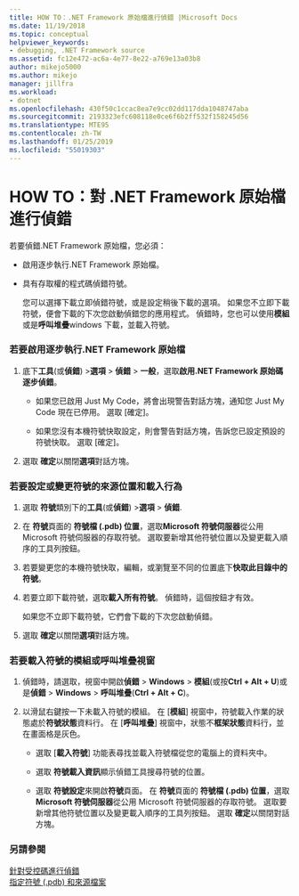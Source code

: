 ```yaml
---
title: HOW TO：.NET Framework 原始檔進行偵錯 |Microsoft Docs
ms.date: 11/19/2018
ms.topic: conceptual
helpviewer_keywords:
- debugging, .NET Framework source
ms.assetid: fc12e472-ac6a-4e77-8e22-a769e13a03b8
author: mikejo5000
ms.author: mikejo
manager: jillfra
ms.workload:
- dotnet
ms.openlocfilehash: 430f50c1ccac8ea7e9cc02dd117dda1048747aba
ms.sourcegitcommit: 2193323efc608118e0ce6f6b2ff532f158245d56
ms.translationtype: MTE95
ms.contentlocale: zh-TW
ms.lasthandoff: 01/25/2019
ms.locfileid: "55019303"
---
```

# <a name="how-to-debug-net-framework-source"></a>HOW TO：對 .NET Framework 原始檔進行偵錯

若要偵錯.NET Framework 原始檔，您必須：

- 啟用逐步執行.NET Framework 原始檔。  
  
- 具有存取權的程式碼偵錯符號。 
  
  您可以選擇下載立即偵錯符號，或是設定稍後下載的選項。 如果您不立即下載符號，便會下載的下次您啟動偵錯您的應用程式。 偵錯時，您也可以使用**模組**或是**呼叫堆疊**windows 下載，並載入符號。  
  
### <a name="to-enable-stepping-into-net-framework-source"></a>若要啟用逐步執行.NET Framework 原始檔 
  
1. 底下**工具**(或**偵錯**) >**選項** > **偵錯** > **一般**，選取**啟用.NET Framework 原始碼逐步偵錯**。  
   
   - 如果您已啟用 Just My Code，將會出現警告對話方塊，通知您 Just My Code 現在已停用。 選取 [確定]。  
   
   - 如果您沒有本機符號快取設定，則會警告對話方塊，告訴您已設定預設的符號快取。 選取 [確定]。  
   
1. 選取  **確定**以關閉**選項**對話方塊。
  
### <a name="to-set-or-change-symbol-source-locations-and-loading-behavior"></a>若要設定或變更符號的來源位置和載入行為

1. 選取 **符號**類別下的**工具**(或**偵錯**) >**選項** > **偵錯**.  
  
1. 在 **符號**頁面的 **符號檔 (.pdb) 位置**，選取**Microsoft 符號伺服器**從公用 Microsoft 符號伺服器的存取符號。 選取要新增其他符號位置以及變更載入順序的工具列按鈕。 
   
1. 若要變更您的本機符號快取，編輯，或瀏覽至不同的位置底下**快取此目錄中的符號**。  
   
1. 若要立即下載符號，選取**載入所有符號**。 偵錯時，這個按鈕才有效。  
   
   如果您不立即下載符號，它們會下載的下次您啟動偵錯。  
   
1. 選取  **確定**以關閉**選項**對話方塊。  
  
### <a name="to-load-symbols-from-the-modules-or-call-stack-windows"></a>若要載入符號的模組或呼叫堆疊視窗  
  
1. 偵錯時，請選取，視窗中開啟**偵錯** > **Windows** > **模組**(或按**Ctrl + Alt + U**)或是**偵錯** > **Windows** > **呼叫堆疊**(**Ctrl + Alt + C**)。 
   
1. 以滑鼠右鍵按一下未載入符號的模組。 在 [**模組**] 視窗中，符號載入作業的狀態處於**符號狀態**資料行。 在 [**呼叫堆疊**] 視窗中，狀態不**框架狀態**資料行，並在畫面格是灰色。 
   
   - 選取 [**載入符號**] 功能表尋找並載入符號檔從您的電腦上的資料夾中。 
   
   - 選取 **符號載入資訊**顯示偵錯工具搜尋符號的位置。  
   
   - 選取 **符號設定**來開啟**符號**頁面。 在 **符號**頁面的 **符號檔 (.pdb) 位置**，選取**Microsoft 符號伺服器**從公用 Microsoft 符號伺服器的存取符號。 選取要新增其他符號位置以及變更載入順序的工具列按鈕。 選取 **確定**以關閉對話方塊。 
  
### <a name="see-also"></a>另請參閱  
 [針對受控碼進行偵錯](../debugger/debugging-managed-code.md)   
 [指定符號 (.pdb) 和來源檔案](../debugger/specify-symbol-dot-pdb-and-source-files-in-the-visual-studio-debugger.md)